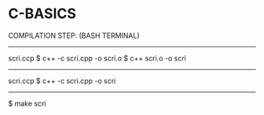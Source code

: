 # C-BASICS
COMPILATION STEP: (BASH TERMINAL)
_________________________
scri.ccp
$ c++ -c scri.cpp -o scri.o
$ c++ scri.o -o scri
________________________
scri.ccp
$ c++ -c scri.cpp -o scri
________________________
$ make scri
